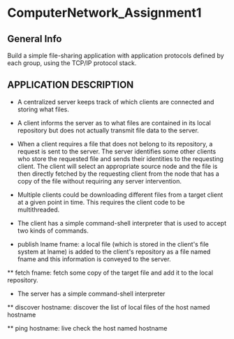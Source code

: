 ﻿# ComputerNetwork_Assignment1
 
## General Info

Build a simple file-sharing application with application protocols defined by each group, using the TCP/IP protocol stack.

## APPLICATION DESCRIPTION

* A centralized server keeps track of which clients are connected and storing what files.

* A client informs the server as to what files are contained in its local repository but does not actually transmit file data to the server.

* When a client requires a file that does not belong to its repository, a request is sent to the server. The server identifies some other clients who store the requested file and sends their identities to the requesting client. The client will select an appropriate source node and the file is then directly fetched by the requesting client from the node that has a copy of the file without requiring any server intervention.

* Multiple clients could be downloading different files from a target client at a given point in time. This requires the client code to be multithreaded.

* The client has a simple command-shell interpreter that is used to accept two kinds of commands.
 * publish lname fname: a local file (which is stored in the client's file system at lname) is added to the client's repository as a file named fname and this information is conveyed to the server.

** fetch fname: fetch some copy of the target file and add it to the local repository.

* The server has a simple command-shell interpreter

** discover hostname: discover the list of local files of the host named hostname

** ping hostname: live check the host named hostname

